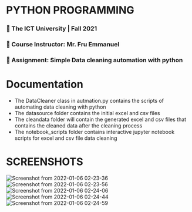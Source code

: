 
# PYTHON PROGRAMMING

### 🎯  The ICT University | Fall 2021
### 🎯  Course Instructor: Mr. Fru Emmanuel
### 🎯  Assignment: Simple Data cleaning automation with python



# Documentation
 - The DataCleaner class in autmation.py contains the scripts of automating data cleaning with python
 - The datasource folder contains the initial excel and csv files
 - The cleandata folder will contain the generated excel and csv files that contains the cleaned data after the cleaning process
 - The notebook_scripts folder contains interactive jupyter notebook scripts for excel and csv file data cleaning
 
# SCREENSHOTS

![Screenshot from 2022-01-06 02-23-36](https://user-images.githubusercontent.com/49169158/148313321-da7d7d07-88c1-4ec1-b489-ed1a64e28282.png)
![Screenshot from 2022-01-06 02-23-56](https://user-images.githubusercontent.com/49169158/148313332-d652749a-d25b-4a5f-ae40-70339e7e99bd.png)
![Screenshot from 2022-01-06 02-24-06](https://user-images.githubusercontent.com/49169158/148313335-d20c9ca5-5bb9-4a93-ba47-67d03aed3c27.png)
![Screenshot from 2022-01-06 02-24-44](https://user-images.githubusercontent.com/49169158/148313338-bc788728-eb04-4ee3-9f4e-a1c89af6cd65.png)
![Screenshot from 2022-01-06 02-24-59](https://user-images.githubusercontent.com/49169158/148313339-2cdd1894-a07d-4c0c-960d-a9b5e20b47a9.png)

